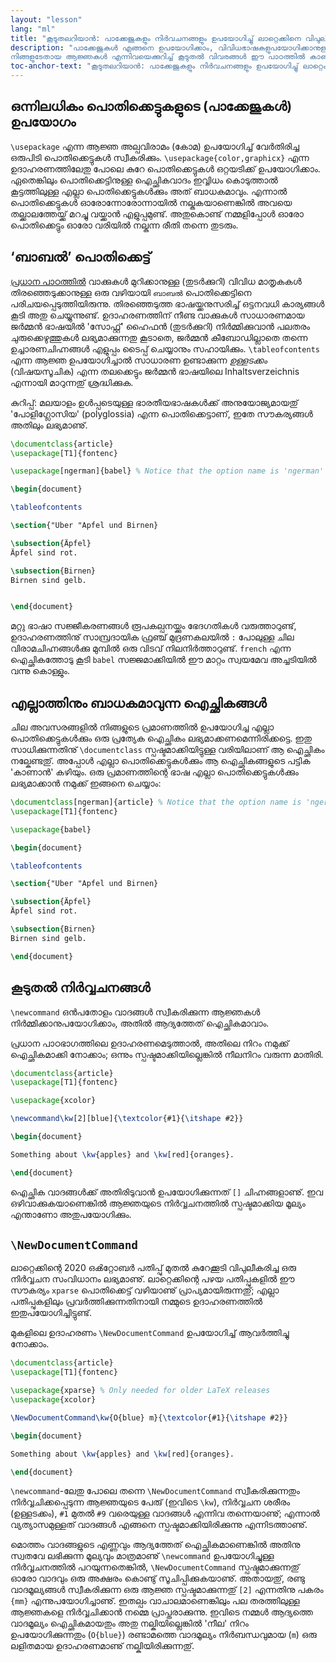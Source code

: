```yaml
---
layout: "lesson"
lang: "ml"
title: "കൂടുതലറിയാൻ: പാക്കേജുകളും നിർവചനങ്ങളും ഉപയോഗിച്ചു് ലാറ്റെക്കിനെ വിപുലീകരിക്കൽ"
description: "പാക്കേജുകൾ എങ്ങനെ ഉപയോഗിക്കാം, വിവിധഭാഷകളുപയോഗിക്കാനുള്ള ബാബൽ പാക്കേജ്,
നിങ്ങളുടേതായ ആജ്ഞകൾ എന്നിവയെക്കുറിച്ച് കൂടുതൽ വിവരങ്ങൾ ഈ പാഠത്തിൽ കാണാം."
toc-anchor-text: "കൂടുതലറിയാൻ: പാക്കേജുകളും നിർവചനങ്ങളും ഉപയോഗിച്ചു് ലാറ്റെക്കിനെ വിപുലീകരിക്കൽ"
---
```


## ഒന്നിലധികം പൊതിക്കെട്ടുകളുടെ (പാക്കേജുകൾ) ഉപയോഗം

`\usepackage` എന്ന ആജ്ഞ അല്പവിരാമം (കോമ) ഉപയോഗിച്ച് വേര്‍തിരിച്ച ഒരുപിടി പൊതിക്കെട്ടുകൾ സ്വീകരിക്കും.
`\usepackage{color,graphicx}` എന്ന ഉദാഹരണത്തിലേതു പോലെ കുറേ പൊതിക്കെട്ടുകൾ ഒറ്റയടിക്ക് ഉപയോഗിക്കാം.
ഏതെങ്കിലും പൊതിക്കെട്ടിനുള്ള ഐച്ഛികവാദം ഇവ്വിധം കൊടുത്താൽ കൂട്ടത്തിലുള്ള എല്ലാ പൊതിക്കെട്ടുകള്‍ക്കും അത് ബാധകമാവും.
എന്നാൽ പൊതിക്കെട്ടുകൾ ഓരോന്നോരോന്നായിൽ നല്കുകയാണെങ്കിൽ അവയെ തല്ക്കാലത്തേയ്ക്ക് മറച്ചു വയ്ക്കാൻ എളുപ്പമുണ്ട്.
അതുകൊണ്ട് നമ്മളിപ്പോൾ ഓരോ പൊതിക്കെട്ടും ഓരോ വരിയിൽ നല്കുന്ന രീതി തന്നെ തുടരും.

## ‘ബാബൽ’ പൊതിക്കെട്ട്

[പ്രധാന പാഠത്തിൽ](lesson-06) വാക്കുകൾ മുറിക്കാനുള്ള (തുടര്‍ക്കുറി) വിവിധ മാതൃകകൾ തിരഞ്ഞെടുക്കാനുള്ള
ഒരു വഴിയായി `ബാബൽ` പൊതിക്കെട്ടിനെ പരിചയപ്പെടുത്തിയിരുന്നു. തിരഞ്ഞെടുത്ത ഭാഷയ്ക്കനുസരിച്ച് ഒട്ടനവധി
കാര്യങ്ങൾ കൂടി അതു ചെയ്യുന്നുണ്ട്. ഉദാഹരണത്തിന് നീണ്ട വാക്കുകൾ സാധാരണമായ ജര്‍മ്മൻ ഭാഷയിൽ 'സോഫ്റ്റ്'
ഹൈഫൻ (തുടര്‍ക്കുറി) നിര്‍മ്മിക്കുവാൻ പലതരം ചുരുക്കെഴുത്തുകൾ ലഭ്യമാക്കുന്നതു കൂടാതെ, ജര്‍മ്മൻ കീബോഡില്ലാതെ തന്നെ
ഉച്ചാരണചിഹ്നങ്ങൾ എളുപ്പം ടൈപ്പ് ചെയ്യാനും സഹായിക്കും. `\tableofcontents` എന്ന ആജ്ഞ ഉപയോഗിച്ചാൽ
സാധാരണ ഉണ്ടാക്കുന്ന _ഉള്ളടക്കം_ (വിഷയസൂചിക) എന്ന തലക്കെട്ടും ജര്‍മ്മൻ ഭാഷയിലെ Inhaltsverzeichnis
എന്നായി മാറുന്നതു് ശ്രദ്ധിക്കുക.

കുറിപ്പ്: മലയാളം ഉള്‍പ്പടെയുള്ള ഭാരതീയഭാഷകള്‍ക്ക് അനുയോജ്യമായതു് 'പോളിഗ്ലോസിയ' (polyglossia) എന്ന
പൊതിക്കെട്ടാണ്, ഇതേ സൗകര്യങ്ങൾ അതിലും ലഭ്യമാണു്.

```latex
\documentclass{article}
\usepackage[T1]{fontenc}

\usepackage[ngerman]{babel} % Notice that the option name is 'ngerman'

\begin{document}

\tableofcontents

\section{"Uber "Apfel und Birnen}

\subsection{Äpfel}
Äpfel sind rot.

\subsection{Birnen}
Birnen sind gelb.


\end{document}
```

മറ്റു ഭാഷാ സജ്ജീകരണങ്ങൾ രൂപകല്പനയ്ക്കും ഭേദഗതികൾ വരുത്താറുണ്ട്, ഉദാഹരണത്തിനു് സാമ്പ്രദായിക
ഫ്രഞ്ച് മുദ്രണകലയിൽ `:` പോലുള്ള ചില വിരാമചിഹ്നങ്ങള്‍ക്കു മുമ്പിൽ ഒരു വിടവ് നിലനിര്‍ത്താറുണ്ട്.
`french` എന്ന ഐച്ഛികത്തോടു കൂടി `babel` സജ്ജമാക്കിയിൽ ഈ മാറ്റം സ്വയമേവ അച്ചടിയിൽ
വന്നു കൊള്ളും.

## എല്ലാത്തിനും ബാധകമാവുന്ന ഐച്ഛികങ്ങൾ

ചില അവസരങ്ങളിൽ നിങ്ങളുടെ പ്രമാണത്തിൽ ഉപയോഗിച്ച എല്ലാ പൊതിക്കെട്ടുകള്‍ക്കും ഒരു പ്രത്യേക
ഐച്ഛികം ലഭ്യമാക്കണമെന്നിരിക്കട്ടെ. ഇതു സാധിക്കുന്നതിനു് `\documentclass` സ്പഷ്ടമാക്കിയിട്ടുള്ള
വരിയിലാണ് ആ ഐച്ഛികം നല്കേണ്ടതു്. അപ്പോൾ എല്ലാ പൊതിക്കെട്ടുകള്‍ക്കും ആ ഐച്ഛികങ്ങളുടെ
പട്ടിക 'കാണാൻ' കഴിയും. ഒരു പ്രമാണത്തിന്റെ ഭാഷ എല്ലാ പൊതിക്കെട്ടുകള്‍ക്കും ലഭ്യമാക്കാൻ
നമുക്ക് ഇങ്ങനെ ചെയ്യാം:

```latex
\documentclass[ngerman]{article} % Notice that the option name is 'ngerman'
\usepackage[T1]{fontenc}

\usepackage{babel}

\begin{document}

\tableofcontents

\section{"Uber "Apfel und Birnen}

\subsection{Äpfel}
Äpfel sind rot.

\subsection{Birnen}
Birnen sind gelb.

\end{document}
```

## കൂടുതൽ നിര്‍വ്വചനങ്ങൾ

`\newcommand` ഒൻപതോളം വാദങ്ങൾ സ്വീകരിക്കുന്ന ആജ്ഞകൾ നിര്‍മ്മിക്കാനുപയോഗിക്കാം, അതിൽ
ആദ്യത്തേത് ഐച്ഛികമാവാം.

പ്രധാന പാഠഭാഗത്തിലെ ഉദാഹരണമെടുത്താൽ, അതിലെ നിറം നമുക്ക് ഐച്ഛികമാക്കി നോക്കാം; ഒന്നും
സ്പഷ്ടമാക്കിയില്ലെങ്കിൽ നീലനിറം വരുന്ന മാതിരി.

```latex
\documentclass{article}
\usepackage[T1]{fontenc}

\usepackage{xcolor}

\newcommand\kw[2][blue]{\textcolor{#1}{\itshape #2}}

\begin{document}

Something about \kw{apples} and \kw[red]{oranges}.

\end{document}
```

ഐച്ഛിക വാദങ്ങൾക്ക് അതിരിടുവാൻ ഉപയോഗിക്കുന്നത് `[]` ചിഹ്നങ്ങളാണു്. ഇവ ഒഴിവാക്കുകയാണെങ്കിൽ
ആജ്ഞയുടെ നിര്‍വ്വചനത്തിൽ സ്പഷ്ടമാക്കിയ മൂല്യം എന്താണോ അതുപയോഗിക്കും.

## `\NewDocumentCommand`

ലാറ്റെക്കിന്റെ 2020 ഒൿറ്റോബർ പതിപ്പു് മുതൽ കുറേക്കൂടി വിപുലീകരിച്ച ഒരു നിര്‍വ്വചന സംവിധാനം ലഭ്യമാണു്.
ലാറ്റെക്കിന്റെ പഴയ പതിപ്പുകളിൽ ഈ സൗകര്യം `xparse` പൊതിക്കെട്ട് വഴിയാണു് പ്രാപ്യമായിരുന്നതു്;
എല്ലാ പതിപ്പുകളിലും പ്രവര്‍ത്തിക്കുന്നതിനായി നമ്മുടെ ഉദാഹരണത്തിൽ ഇതുപയോഗിച്ചിട്ടുണ്ട്.

മുകളിലെ ഉദാഹരണം `\NewDocumentCommand` ഉപയോഗിച്ച് ആവര്‍ത്തിച്ചു നോക്കാം.

```latex
\documentclass{article}
\usepackage[T1]{fontenc}

\usepackage{xparse} % Only needed for older LaTeX releases
\usepackage{xcolor}

\NewDocumentCommand\kw{O{blue} m}{\textcolor{#1}{\itshape #2}}

\begin{document}

Something about \kw{apples} and \kw[red]{oranges}.

\end{document}
```

`\newcommand`-ലേതു പോലെ തന്നെ `\NewDocumentCommand` സ്വീകരിക്കുന്നതും നിര്‍വ്വചിക്കപ്പെടുന്ന
ആജ്ഞയുടെ പേരു് (ഇവിടെ `\kw`), നിര്‍വ്വചന ശരീരം (ഉള്ളടക്കം), `#1` മുതൽ `#9` വരെയുള്ള
വാദങ്ങൾ എന്നിവ തന്നെയാണു്; എന്നാൽ വ്യത്യാസമുള്ളത് വാദങ്ങൾ എങ്ങനെ സ്പഷ്ടമാക്കിയിരിക്കുന്നു
എന്നിടത്താണു്.

മൊത്തം വാദങ്ങളുടെ എണ്ണവും ആദ്യത്തേത് ഐച്ഛികമാണെങ്കിൽ അതിനു സ്വതവേ ലഭിക്കുന്ന മൂല്യവും
മാത്രമാണു് `\newcommand` ഉപയോഗിച്ചുള്ള നിര്‍വ്വചനത്തിൽ പറയുന്നതെങ്കിൽ, `\NewDocumentCommand`
സ്പഷ്ടമാക്കുന്നതു് ഓരോ വാദവും ഒരു അക്ഷരം കൊണ്ടു് സൂചിപ്പിക്കുകയാണു്. അതായതു്, രണ്ടു വാദമൂല്യങ്ങൾ
സ്വീകരിക്കുന്ന ഒരു ആജ്ഞ സ്പഷ്ടമാക്കുന്നതു് `[2]` എന്നതിനു പകരം `{mm}` എന്നുപയോഗിച്ചാണു്.
ഇതല്പം വാചാലമാണെങ്കിലും പല തരത്തിലുള്ള ആജ്ഞകളെ നിര്‍വ്വചിക്കാൻ നമ്മെ പ്രാപ്തരാക്കുന്നു.
ഇവിടെ നമ്മൾ ആദ്യത്തെ വാദമൂല്യം ഐച്ഛികമായതും അതു നല്കിയില്ലെങ്കിൽ 'നീല' നിറം ഉപയോഗിക്കുന്നതും
(`O{blue}`) രണ്ടാമത്തെ വാദമൂല്യം നിര്‍ബന്ധവുമായ (`m`) ഒരു ലളിതമായ ഉദാഹരണമാണു് നല്കിയിരിക്കുന്നതു്.
